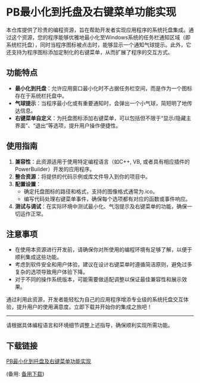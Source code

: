 # PB最小化到托盘及右键菜单功能实现

本仓库提供了珍贵的编程资源，旨在帮助开发者实现应用程序的系统托盘集成。通过这个资源，您的程序能够优雅地最小化至Windows系统的任务栏通知区域（即系统栏托盘），同时当程序图标被点击时，能够显示一个通知气球提示。此外，它还支持为程序图标添加定制化的右键菜单，从而扩展了程序的交互方式。

## 功能特点

- **最小化到托盘**：允许应用窗口最小化时不占据任务栏空间，而是作为一个图标存在于系统栏托盘中。
- **气球提示**：当程序最小化或有重要通知时，会弹出一个小气球，简短明了地传达信息。
- **右键菜单自定义**：为托盘图标添加右键菜单，可以包括但不限于“显示/隐藏主界面”、“退出”等选项，提升用户操作便捷性。

## 使用指南

1. **兼容性**：此资源适用于使用特定编程语言（如C++, VB, 或者具有相应插件的PowerBuilder）开发的应用程序。
2. **整合资源**：将提供的代码示例或库文件导入到你的项目中。
3. **配置设置**：
   - 确定托盘图标的路径和格式，支持的图像格式通常为.ico。
   - 编写代码处理右键菜单事件，确保每个选项都有对应的函数或事件响应。
4. **测试与调试**：在实际环境中测试最小化、气泡提示及右键菜单的功能，确保一切运作正常。

## 注意事项

- 在使用本资源进行开发前，请确保你对所使用的编程环境有足够了解，以便于顺利集成这些功能。
- 考虑到软件安全和用户体验，建议在设计右键菜单时遵循简洁原则，避免过多复杂的选项导致用户体验下降。
- 对于不同的操作系统版本，可能需要做适配调整以保证最佳兼容性和展示效果。

通过利用此资源，开发者能轻松为自己的应用程序增添专业级的系统托盘交互体验，提升用户的使用满意度。立即下载并开始你的集成之旅吧！

---

请根据具体编程语言和环境细节调整上述指导，确保顺利实现所需功能。

## 下载链接
[PB最小化到托盘及右键菜单功能实现](https://pan.quark.cn/s/e7d59a1b451d) 

(备用: [备用下载](https://pan.baidu.com/s/1TPGz09y6drgQhzQMc63wUw?pwd=1234))
